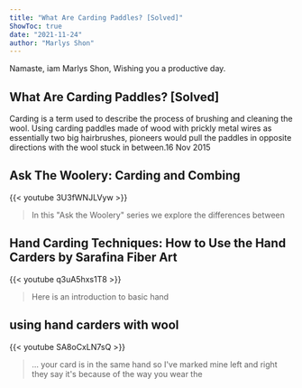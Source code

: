 ```yaml
---
title: "What Are Carding Paddles? [Solved]"
ShowToc: true 
date: "2021-11-24"
author: "Marlys Shon" 
---
```


Namaste, iam Marlys Shon, Wishing you a productive day.
## What Are Carding Paddles? [Solved]
Carding is a term used to describe the process of brushing and cleaning the wool. Using carding paddles made of wood with prickly metal wires as essentially two big hairbrushes, pioneers would pull the paddles in opposite directions with the wool stuck in between.16 Nov 2015

## Ask The Woolery: Carding and Combing
{{< youtube 3U3fWNJLVyw >}}
>In this "Ask the Woolery" series we explore the differences between 

## Hand Carding Techniques: How to Use the Hand Carders by Sarafina Fiber Art
{{< youtube q3uA5hxs1T8 >}}
>Here is an introduction to basic hand 

## using hand carders with wool
{{< youtube SA8oCxLN7sQ >}}
>... your card is in the same hand so I've marked mine left and right they say it's because of the way you wear the 

